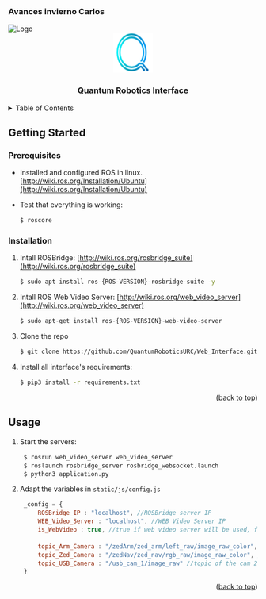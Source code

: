 <div id="top"></div>

<!-- PROJECT LOGO -->
<br />
<h3>Avances invierno Carlos</h3>
<img src="static/img/avance.gif" alt="Logo" width="600" height="400">
<br />
<div align="center">
  <a href="qrteam.space">
    <img src="static/img/QLogo.png" alt="Logo" width="80" height="80">
  </a>

  <h3 align="center">Quantum Robotics Interface</h3>

</div>

<!-- TABLE OF CONTENTS -->
<details>
  <summary>Table of Contents</summary>
  <ol>
    <li>
      <a href="#getting-started">Getting Started</a>
      <ul>
        <li><a href="#prerequisites">Prerequisites</a></li>
        <li><a href="#installation">Installation</a></li>
      </ul>
    </li>
    <li><a href="#usage">Usage</a></li>
  </ol>
</details>


<!-- GETTING STARTED -->
## Getting Started

### Prerequisites

* Installed and configured ROS in linux. [http://wiki.ros.org/Installation/Ubuntu](http://wiki.ros.org/Installation/Ubuntu)

* Test that everything is working:
   ```sh
   $ roscore
   ```

### Installation

1. Intall ROSBridge: [http://wiki.ros.org/rosbridge_suite](http://wiki.ros.org/rosbridge_suite)
   ```sh
   $ sudo apt install ros-{ROS-VERSION}-rosbridge-suite -y
   ```
2. Intall ROS Web Video Server: [http://wiki.ros.org/web_video_server](http://wiki.ros.org/web_video_server)
   ```sh
   $ sudo apt-get install ros-{ROS-VERSION}-web-video-server
   ```
3. Clone the repo
   ```sh
   $ git clone https://github.com/QuantumRoboticsURC/Web_Interface.git 
   ```
4. Install all interface's requirements:
   ```sh
   $ pip3 install -r requirements.txt
   ```

<p align="right">(<a href="#top">back to top</a>)</p>



<!-- USAGE EXAMPLES -->
## Usage

1. Start the servers:
   ```sh
    $ rosrun web_video_server web_video_server
    $ roslaunch rosbridge_server rosbridge_websocket.launch
    $ python3 application.py
   ```
2. Adapt the variables in `static/js/config.js`
   ```js
    _config = {
        ROSBridge_IP : "localhost", //ROSBridge server IP
        WEB_Video_Server : "localhost", //WEB Video Server IP
        is_WebVideo : true, //true if web video server will be used, false if ROSBridge will be used

        topic_Arm_Camera : "/zedArm/zed_arm/left_raw/image_raw_color", //topic of the cam seen in arm dashboard
        topic_Zed_Camera : "/zedNav/zed_nav/rgb_raw/image_raw_color", //topic of the cam 1 seen in nav dashboard
        topic_USB_Camera : "/usb_cam_1/image_raw" //topic of the cam 2 seen in nav dashboard
    }
   ```


<p align="right">(<a href="#top">back to top</a>)</p>
